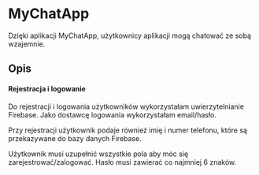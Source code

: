 # MyChatApp

Dzięki aplikacji MyChatApp, użytkownicy aplikacji mogą chatować ze sobą wzajemnie.

## Opis

####  Rejestracja i logowanie
Do rejestracji i logowania użytkowników wykorzystałam uwierzytelnianie Firebase. Jako dostawcę logowania wykorzystałam email/hasło.

Przy rejestracji użytkownik podaje również imię i numer telefonu, które są przekazywane do bazy danych Firebase.

Użytkownik musi uzupełnić wszystkie pola aby móc się zarejestrować/zalogować. Hasło musi zawierać co najmniej 6 znaków.
